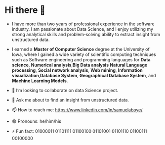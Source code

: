 # Hi there 👋


- I have more than two years of professional experience in the software industry. I am passionate about Data Science, and I enjoy utilizing my strong analytical skills and problem-solving ability to extract insight from unstructured data. 
 
     
- I earned a **Master of Computer Science** degree at the University of Iowa, where I gained a wide variety of scientific computing techniques such as Software engineering and programming languages for **Data science**, **Numerical analysis**,**Big Data analysis** **Natural Language processing**, **Social network analysis**, **Web mining**, **Information visualization**,**Database System**, **Geographical Database System**, and **Machine Learning Models**. 
- 👯 I’m looking to collaborate on data Science project. 
- 💬 Ask me about to find an insight from unstructured data.
- 📫 How to reach me:  https://www.linkedin.com/in/samuelaboye/ 
- 😄 Pronouns: he/him/his
- ⚡ Fun fact: 01000011 01101111 01100100 01101001 01101110 01100111 00100000


